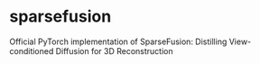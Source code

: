 # sparsefusion
Official PyTorch implementation of SparseFusion: Distilling View-conditioned Diffusion for 3D Reconstruction
